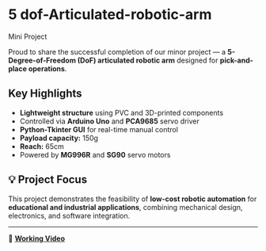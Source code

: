 # 5 dof-Articulated-robotic-arm
Mini Project

Proud to share the successful completion of our minor project — a **5-Degree-of-Freedom (DoF) articulated robotic arm** designed for **pick-and-place operations**.

##  Key Highlights
-  **Lightweight structure** using PVC and 3D-printed components  
-  Controlled via **Arduino Uno** and **PCA9685** servo driver  
-  **Python-Tkinter GUI** for real-time manual control  
-  **Payload capacity:** 150g  
-  **Reach:** 65cm  
-  Powered by **MG996R** and **SG90** servo motors  

## 💡 Project Focus
This project demonstrates the feasibility of **low-cost robotic automation** for **educational and industrial applications**, combining mechanical design, electronics, and software integration.

---

🎥 **[Working Video](https://drive.google.com/file/d/1lXpYHI4knLp4dMYhHaK8WeYn1xsEYoBP/view?usp=drivesdk)**  
